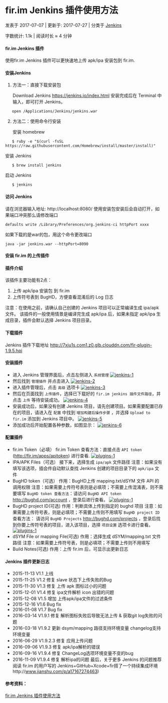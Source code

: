 # fir.im Jenkins 插件使用方法

 发表于 2017-07-07 | 更新于: 2017-07-27 | 分类于 [Jenkins](http://android9527.com/categories/Jenkins/)

 字数统计: 1.1k | 阅读时长 ≈ 4 分钟

#### fir.im Jenkins 插件

使用fir.im Jenkins 插件可以更快速地上传 apk/ipa 安装包到 fir.im.


#### 安装Jenkins

1. 方法一：直接下载安装包

   Download Jenkins https://jenkins.io/index.html
   安装完成后在 Terminal 中输入，即可打开 Jenkins。

```
   open /Applications/Jenkins/jenkins.war
```

2. 方法二：使用命令行安装

   安装 homebrew

```
   $ ruby -e "$(curl -fsSL https://raw.githubusercontent.com/Homebrew/install/master/install)"
```

   安装 Jenkins

```
   $ brew install jenkins
```

   启动 Jenkins

```
   $ jenkins
```

#### 访问 Jenkins

请在浏览器输入地址:
http://localhost:8080/
使用安装包安装后会自动打开，如果端口冲突那么请修改端口

```
defaults write /Library/Preferences/org.jenkins-ci httpPort xxxx
```

如果下载的是war的包，用这个命令更改端口

```
java -jar jenkins.war --httpPort=8090
```

#### 安装 fir.im 的上传插件

#### 插件介绍

该插件主要功能有2点：

1. 上传 apk/ipa 安装包 到 fir.im
2. 上传符号表到 BugHD，方便查看混淆后的 Log 日志

注意：在使用之前，请确认自己创建的 Jenkins 项目可以正常编译生成 ipa/apk 文件。 该插件的一般使用情景是编译完生成 apk/ipa 后，如果未指定 apk/ipa 生成目录，插件会默认选择 Jenkins 项目目录。

#### 下载插件

Jenkins 插件下载地址 http://7xju1s.com1.z0.glb.clouddn.com/fir-plugin-1.9.5.hpi

#### 安装插件

- 进入 Jenkins 管理界面后，点击左侧进入 `系统管理`
  [![jenkins-1](http://android9527.com/images/jenkins/jenkins-1.jpg)](images/jenkins/jenkins-1.jpg)
- 然后找到 `管理插件` 并点击进入
  [![jenkins-2](http://android9527.com/images/jenkins/jenkins-2.jpg)](images/jenkins/jenkins-2.jpg)
- 进入插件管理后，点击 `高级` 选项卡
  [![jenkins-3](http://android9527.com/images/jenkins/jenkins-3.jpg)](images/jenkins/jenkins-3.jpg)
- 然后在页面找到 `上传插件`，选择已下载好的 `fir.im jenkins 插件文件路径`，并点击 `上传` 等待安装成功。
  [![jenkins-4](http://android9527.com/images/jenkins/jenkins-4.jpg)](images/jenkins/jenkins-4.jpg)
- 安装成功后，如果没有创建 Jenkins 项目，请先创建项目。如果需要配置已存在的项目，请进入在 `配置` 中找到 `增加构建后操作步骤` ，并选择 `Upload to fir.im` 添加到 Jenkins 项目中。
  [![jenkins-5](http://android9527.com/images/jenkins/jenkins-5.jpg)](images/jenkins/jenkins-5.jpg)
- 添加成功后开始配置各种参数，如图显示：
  [![jenkins-6](http://android9527.com/images/jenkins/jenkins-6.jpg)](images/jenkins/jenkins-6.jpg)

#### 配置插件

- fir.im Token（必填）
  fir.im Token 查看方法：直接点击 `API token` (http://fir.im/apps/apitoken) 进行查看.
  [![plugins-1](http://android9527.com/images/jenkins/plugins-1.jpg)](images/jenkins/plugins-1.jpg)
- IPA/APK Files（可选）
  接下来，选择生成 `ipa/apk` 文件路径
  注意：如果没有填写该选项，插会件自动默认查找 Jenkins 创建的项目目录下的 `apk/ipa` 文件
- BugHD token（可选）
  作用：BugHD上传 mapping.txt/dSYM 文件 API 的调用权限
  注意：如果需要上传符号表则是必填项；不需要上传混淆表，则不需要填写
  `BugHD token 查看方法`：请访问 `BugHD API token` http://bughd.com/account ，登录后进行查看。
  [![plugins-1](http://android9527.com/images/jenkins/plugins-3.jpg)](images/jenkins/plugins-3.jpg)
- BugHD project ID(可选)
  作用：判断具体上传到指定的 bughd 项目
  注意：如果需要上传符号表，则是必填项；不需要上传则不用填写
  `BugHD project ID` 查看方法： 请访问 `BugHD Projects` http://bughd.com/projects ，登录后找到你要上传符号表的项目，进入该项目，选择 `项目设置` 选项卡进行查看。
  [![plugins-1](http://android9527.com/images/jenkins/plugins-4.jpg)](images/jenkins/plugins-4.jpg)
- dSYM File or mapping File(可选)
  作用：选择生成 dSYM/mapping.txt 文件路径
  注意：如果需要上传符号表，则是必填项；不需要上传则不用填写
- Build Notes(可选)
  作用：上传 fir.im 后，可显示出更新日志

#### Jenkins 插件更新日志

- 2015-11-13 V1.1 上线
- 2015-11-25 V1.2 修复 slave 状态下上传失败的Bug
- 2015-11-30 V1.3 修复 上传 apk 图标过小的问题
- 2015-12-01 V1.4 修复 ipa文件解析 icon 出错的问题
- 2015-12-08 V1.5 增加 上传apk/ipa文件的过滤条件
- 2015-12-16 V1.6 Bug fix
- 2016-01-08 V1.7 Bug fix
- 2016-03-14 V1.9.1 修复 解析图标失败后导致无法上传 & 获取git log失败的问题
- 2016-03-18 V1.9.2 更新 dsym/mapping 路径支持环境变量 changelog支持环境变量
- 2016-06-29 V1.9.2.3 修复 应用上传问题
- 2016-09-06 V1.9.3 修复 apk/ipa解析的错误
- 2016-09-16 V1.9.4 修复 ChangeLog选项环境变量不变的bug
- 2016-11-09 V1.9.4 修复 解析ipa的问题
  最后，关于更多 Jenkins 的问题推荐阅读 fir.im 的用户写的 Jenkins+GitHub+Xcode+fir搭了一个持续集成环境http://www.jianshu.com/p/a17167274463)

#### 参考资料：

[fir.im Jenkins 插件使用方法](http://blog.fir.im/jenkins)